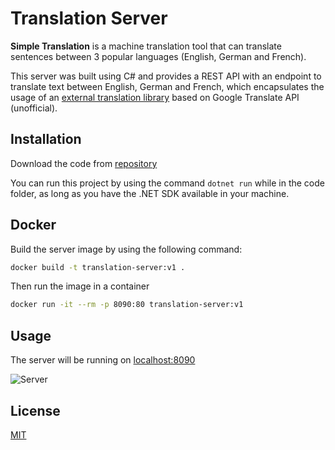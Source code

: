 # Translation Server

**Simple Translation** is a machine translation tool that can translate sentences between 3 popular languages (English, German and French).

This server was built using C# and provides a REST API with an endpoint to translate text between English, German and French, which encapsulates the usage of an [external translation library](https://www.nuget.org/packages/Wadereye.GoogleTranslateFreeApi/) based on Google Translate API (unofficial).




## Installation

Download the code from [repository](https://github.com/mapuglisi/translate-server.git)

You can run this project by using the command `dotnet run` while in the code folder, as long as you have the .NET SDK available in your machine.



## Docker

Build the server image by using the following command:

```bash
docker build -t translation-server:v1 .
```
Then run the image in a container

```bash
docker run -it --rm -p 8090:80 translation-server:v1
```



## Usage

The server will be running on [localhost:8090](http://localhost:8090/swagger/index.html)

![Server](https://raw.githubusercontent.com/mapuglisi/translate-server/main/Server.png)

## License
[MIT](https://choosealicense.com/licenses/mit/)
